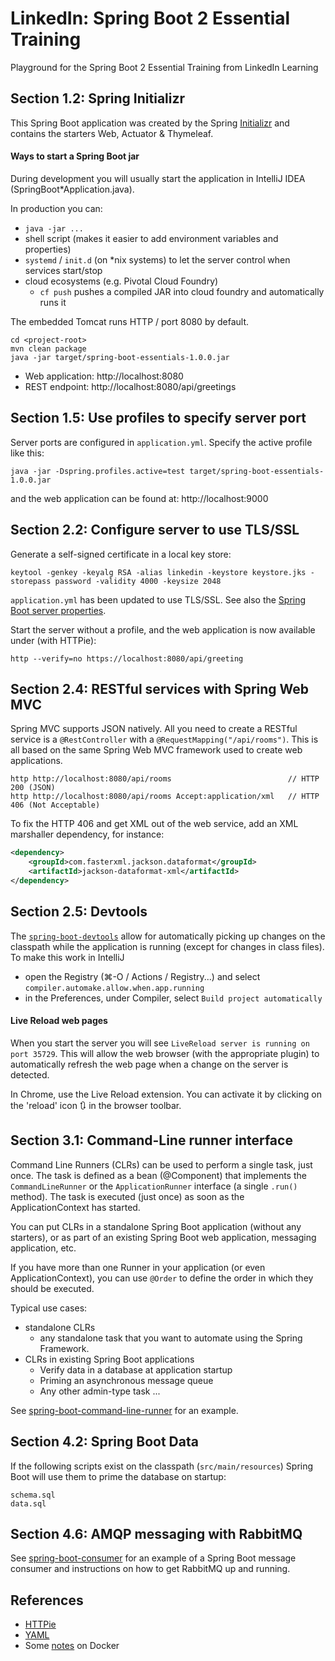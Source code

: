 # LinkedIn: Spring Boot 2 Essential Training

Playground for the Spring Boot 2 Essential Training from LinkedIn Learning

## Section 1.2: Spring Initializr

This Spring Boot application was created by the Spring [Initializr](https://start.spring.io/) and contains the starters Web, Actuator & Thymeleaf.

#### Ways to start a Spring Boot jar
During development you will usually start the application in IntelliJ IDEA (SpringBoot*Application.java).

In production you can:
- `java -jar ...`
- shell script (makes it easier to add environment variables and properties)
- `systemd` / `init.d` (on *nix systems) to let the server control when services start/stop
- cloud ecosystems (e.g. Pivotal Cloud Foundry)
  - `cf push` pushes a compiled JAR into cloud foundry and automatically runs it 

The embedded Tomcat runs HTTP / port 8080 by default.
```shell script
cd <project-root>
mvn clean package
java -jar target/spring-boot-essentials-1.0.0.jar
```

- Web application: http://localhost:8080
- REST endpoint: http://localhost:8080/api/greetings

## Section 1.5: Use profiles to specify server port

Server ports are configured in `application.yml`. Specify the active profile like this:
```shell script
java -jar -Dspring.profiles.active=test target/spring-boot-essentials-1.0.0.jar
```

and the web application can be found at: http://localhost:9000

## Section 2.2: Configure server to use TLS/SSL

Generate a self-signed certificate in a local key store:
```shell script
keytool -genkey -keyalg RSA -alias linkedin -keystore keystore.jks -storepass password -validity 4000 -keysize 2048
```

`application.yml` has been updated to use TLS/SSL. See also the [Spring Boot server properties](https://docs.spring.io/spring-boot/docs/current/reference/html/appendix-application-properties.html#server-properties).

Start the server without a profile, and the web application is now available under (with HTTPie):
```shell script
http --verify=no https://localhost:8080/api/greeting  
```

## Section 2.4: RESTful services with Spring Web MVC

Spring MVC supports JSON natively. 
All you need to create a RESTful service is a `@RestController` with a `@RequestMapping("/api/rooms")`.
This is all based on the same Spring Web MVC framework used to create web applications.

```shell script
http http://localhost:8080/api/rooms                          // HTTP 200 (JSON)
http http://localhost:8080/api/rooms Accept:application/xml   // HTTP 406 (Not Acceptable)
```  

To fix the HTTP 406 and get XML out of the web service, add an XML marshaller dependency, for instance:
```xml
<dependency>
	<groupId>com.fasterxml.jackson.dataformat</groupId>
	<artifactId>jackson-dataformat-xml</artifactId>
</dependency>
```

## Section 2.5: Devtools

The [`spring-boot-devtools`](https://docs.spring.io/spring-boot/docs/1.3.x-SNAPSHOT/reference/html/using-boot-devtools.html) allow for automatically picking up changes on the classpath while the application is running (except for changes in class files). 
To make this work in IntelliJ
- open the Registry (⌘-O / Actions / Registry...) and select `compiler.automake.allow.when.app.running`
- in the Preferences, under Compiler, select `Build project automatically`

#### Live Reload web pages

When you start the server you will see `LiveReload server is running on port 35729`. This will allow the web browser (with the appropriate plugin) 
to automatically refresh the web page when a change on the server is detected. 

In Chrome, use the Live Reload extension. You can activate it by clicking on the 'reload' icon :arrows_clockwise: in the browser toolbar.

## Section 3.1: Command-Line runner interface

Command Line Runners (CLRs) can be used to perform a single task, just once.
The task is defined as a bean (@Component) that implements the `CommandLineRunner` or the `ApplicationRunner` interface
(a single `.run()` method). The task is executed (just once) as soon as the ApplicationContext has started.

You can put CLRs in a standalone Spring Boot application (without any starters), or as part of an existing 
Spring Boot web application, messaging application, etc.

If you have more than one Runner in your application (or even ApplicationContext), you can use `@Order` to define the order in which they should be executed.

Typical use cases: 
* standalone CLRs
  - any standalone task that you want to automate using the Spring Framework.
* CLRs in existing Spring Boot applications
  - Verify data in a database at application startup
  - Priming an asynchronous message queue
  - Any other admin-type task ...

See [spring-boot-command-line-runner](https://github.com/roelfie/spring-boot-command-line-runner) for an example.

## Section 4.2: Spring Boot Data

If the following scripts exist on the classpath (`src/main/resources`) Spring Boot will use them to prime the database on startup:
```
schema.sql
data.sql
``` 

## Section 4.6: AMQP messaging with RabbitMQ

See [spring-boot-consumer](https://github.com/roelfie/spring-boot-consumer) for an example of a Spring Boot message consumer
and instructions on how to get RabbitMQ up and running. 

## References

- [HTTPie](https://httpie.org/)
- [YAML](https://docs.ansible.com/ansible/latest/reference_appendices/YAMLSyntax.html)
- Some [notes](https://github.com/roelfie/spring-with-spring-boot/blob/master/DOCKER.md) on Docker
